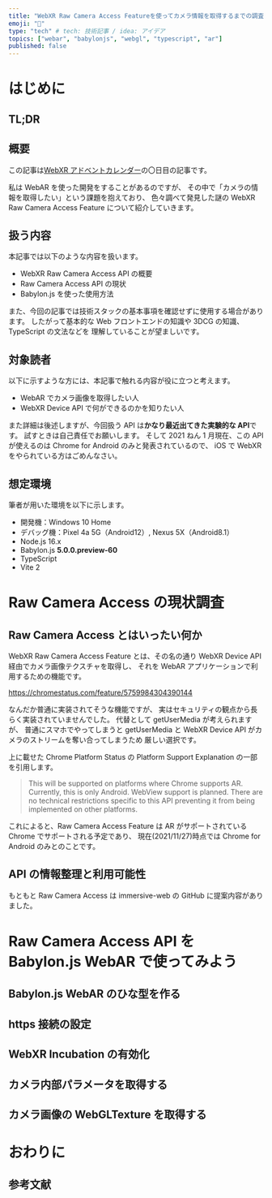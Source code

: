 ```yaml
---
title: "WebXR Raw Camera Access Featureを使ってカメラ情報を取得するまでの調査録"
emoji: "📸"
type: "tech" # tech: 技術記事 / idea: アイデア
topics: ["webar", "babylonjs", "webgl", "typescript", "ar"]
published: false
---
```


# はじめに

## TL;DR

## 概要

この記事は[WebXR アドベントカレンダー]()の〇日目の記事です。

私は WebAR を使った開発をすることがあるのですが、
その中で「カメラの情報を取得したい」という課題を抱えており、
色々調べて発見した謎の WebXR Raw Camera Access Feature について紹介していきます。

## 扱う内容

本記事では以下のような内容を扱います。

- WebXR Raw Camera Access API の概要
- Raw Camera Access API の現状
- Babylon.js を使った使用方法

また、今回の記事では技術スタックの基本事項を確認せずに使用する場合があります。
したがって基本的な Web フロントエンドの知識や 3DCG の知識、TypeScript の文法などを
理解していることが望ましいです。

## 対象読者

以下に示すような方には、本記事で触れる内容が役に立つと考えます。

- WebAR でカメラ画像を取得したい人
- WebXR Device API で何ができるのかを知りたい人

また詳細は後述しますが、今回扱う API は**かなり最近出てきた実験的な API**です。
試すときは自己責任でお願いします。
そして 2021 ねん 1 月現在、この API が使えるのは Chrome for Android のみと発表されているので、
iOS で WebXR をやられている方はごめんなさい。

## 想定環境

筆者が用いた環境を以下に示します。

- 開発機：Windows 10 Home
- デバッグ機：Pixel 4a 5G（Android12）, Nexus 5X（Android8.1）
- Node.js 16.x
- Babylon.js **5.0.0.preview-60**
- TypeScript
- Vite 2

# Raw Camera Access の現状調査

## Raw Camera Access とはいったい何か

WebXR Raw Camera Access Feature とは、その名の通り
WebXR Device API 経由でカメラ画像テクスチャを取得し、
それを WebAR アプリケーションで利用するための機能です。

https://chromestatus.com/feature/5759984304390144

なんだか普通に実装されてそうな機能ですが、
実はセキュリティの観点から長らく実装されていませんでした。
代替として getUserMedia が考えられますが、
普通にスマホでやってしまうと getUserMedia と WebXR Device API がカメラのストリームを奪い合ってしまうため
厳しい選択です。

上に載せた Chrome Platform Status の Platform Support Explanation の一部を引用します。

> This will be supported on platforms where Chrome supports AR. Currently, this is only Android. WebView support is planned. There are no technical restrictions specific to this API preventing it from being implemented on other platforms.

これによると、Raw Camera Access Feature は
AR がサポートされている Chrome でサポートされる予定であり、
現在(2021/11/27)時点では Chrome for Android のみとのことです。

## API の情報整理と利用可能性

もともと Raw Camera Access は immersive-web の GitHub に提案内容がありました。

# Raw Camera Access API を Babylon.js WebAR で使ってみよう

## Babylon.js WebAR のひな型を作る

## https 接続の設定

## WebXR Incubation の有効化

## カメラ内部パラメータを取得する

## カメラ画像の WebGLTexture を取得する

# おわりに

## 参考文献
